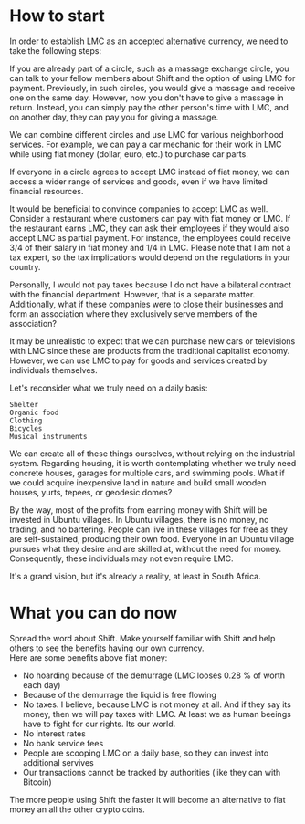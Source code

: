 # How to start
In order to establish LMC as an accepted alternative currency, we need to take the following steps:

If you are already part of a circle, such as a massage exchange circle, you can talk to your fellow members about Shift and the option of using LMC for payment. Previously, in such circles, you would give a massage and receive one on the same day. However, now you don't have to give a massage in return. Instead, you can simply pay the other person's time with LMC, and on another day, they can pay you for giving a massage.

We can combine different circles and use LMC for various neighborhood services. For example, we can pay a car mechanic for their work in LMC while using fiat money (dollar, euro, etc.) to purchase car parts.

If everyone in a circle agrees to accept LMC instead of fiat money, we can access a wider range of services and goods, even if we have limited financial resources.

It would be beneficial to convince companies to accept LMC as well. Consider a restaurant where customers can pay with fiat money or LMC. If the restaurant earns LMC, they can ask their employees if they would also accept LMC as partial payment. For instance, the employees could receive 3/4 of their salary in fiat money and 1/4 in LMC. Please note that I am not a tax expert, so the tax implications would depend on the regulations in your country.

Personally, I would not pay taxes because I do not have a bilateral contract with the financial department. However, that is a separate matter. Additionally, what if these companies were to close their businesses and form an association where they exclusively serve members of the association?

It may be unrealistic to expect that we can purchase new cars or televisions with LMC since these are products from the traditional capitalist economy. However, we can use LMC to pay for goods and services created by individuals themselves.

Let's reconsider what we truly need on a daily basis:

    Shelter
    Organic food
    Clothing
    Bicycles
    Musical instruments

We can create all of these things ourselves, without relying on the industrial system. Regarding housing, it is worth contemplating whether we truly need concrete houses, garages for multiple cars, and swimming pools. What if we could acquire inexpensive land in nature and build small wooden houses, yurts, tepees, or geodesic domes?

By the way, most of the profits from earning money with Shift will be invested in Ubuntu villages. In Ubuntu villages, there is no money, no trading, and no bartering. People can live in these villages for free as they are self-sustained, producing their own food. Everyone in an Ubuntu village pursues what they desire and are skilled at, without the need for money. Consequently, these individuals may not even require LMC.

It's a grand vision, but it's already a reality, at least in South Africa.

# What you can do now
Spread the word about Shift. Make yourself familiar with Shift and help others to see the benefits having our own currency.  
Here are some benefits above fiat money:
- No hoarding because of the demurrage (LMC looses 0.28 % of worth each day)
- Because of the demurrage the liquid is free flowing
- No taxes. I believe, because LMC is not money at all. And if they say its money, then we will pay taxes with LMC. At least we as human beeings have to fight for our rights. Its our world.
- No interest rates
- No bank service fees
- People are scooping LMC on a daily base, so they can invest into additional servives
- Our transactions cannot be tracked by authorities (like they can with Bitcoin)  

The more people using Shift the faster it will become an alternative to fiat money an all the other crypto coins.
